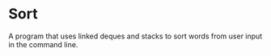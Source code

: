 # Sort
A program that uses linked deques and stacks to sort words from user input in the command line.
